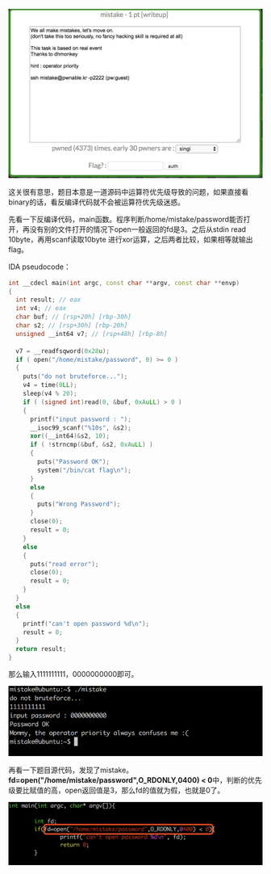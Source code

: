 

![20181002153329956](./img/20181002153329956.png)

这关很有意思，题目本意是一道源码中运算符优先级导致的问题，如果直接看binary的话，看反编译代码就不会被运算符优先级迷惑。

先看一下反编译代码，main函数。程序判断/home/mistake/password能否打开，再没有别的文件打开的情况下open一般返回的fd是3。之后从stdin read 10byte，再用scanf读取10byte 进行xor运算，之后两者比较，如果相等就输出flag。

IDA pseudocode：

```cpp
int __cdecl main(int argc, const char **argv, const char **envp)
{
  int result; // eax
  int v4; // eax
  char buf; // [rsp+20h] [rbp-30h]
  char s2; // [rsp+30h] [rbp-20h]
  unsigned __int64 v7; // [rsp+48h] [rbp-8h]

  v7 = __readfsqword(0x28u);
  if ( open("/home/mistake/password", 0) >= 0 )
  {
    puts("do not bruteforce...");
    v4 = time(0LL);
    sleep(v4 % 20);
    if ( (signed int)read(0, &buf, 0xAuLL) > 0 )
    {
      printf("input password : ");
      __isoc99_scanf("%10s", &s2);
      xor((__int64)&s2, 10);
      if ( !strncmp(&buf, &s2, 0xAuLL) )
      {
        puts("Password OK");
        system("/bin/cat flag\n");
      }
      else
      {
        puts("Wrong Password");
      }
      close(0);
      result = 0;
    }
    else
    {
      puts("read error");
      close(0);
      result = 0;
    }
  }
  else
  {
    printf("can't open password %d\n");
    result = 0;
  }
  return result;
}
```

那么输入1111111111，0000000000即可。

![20181002153531685](./img/20181002153531685.png)

再看一下题目源代码，发现了mistake。**fd=open("/home/mistake/password",O_RDONLY,0400) < 0**中，判断的优先级要比赋值的高，open返回值是3，那么fd的值就为假，也就是0了。

![20181002153556742](./img/20181002153556742.png)